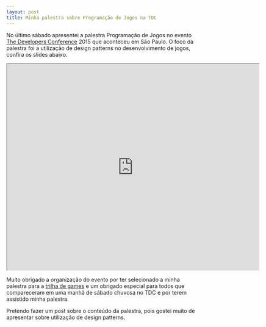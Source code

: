```yaml
---
layout: post
title: Minha palestra sobre Programação de Jogos na TDC
---
```


No último sábado apresentei a palestra Programação de Jogos no evento [The Developers Conference](http://www.thedevelopersconference.com.br/tdc/2015/saopaulo/) 2015 que aconteceu em São Paulo. O foco da palestra foi a utilização de design patterns no desenvolvimento de jogos, confira os slides abaixo.

<iframe allowfullscreen="" height="541" mozallowfullscreen="" src="https://www.slideshare.net/slideshow/embed_code/50977651" webkitallowfullscreen="" width="660"></iframe>

Muito obrigado a organização do evento por ter selecionado a minha palestra para a [trilha de games](http://www.thedevelopersconference.com.br/tdc/2015/saopaulo/trilha-games) e um obrigado especial para todos que compareceram em uma manhã de sábado chuvosa no TDC e por terem assistido minha palestra.

Pretendo fazer um post sobre o conteúdo da palestra, pois gostei muito de apresentar sobre utilização de design patterns.
